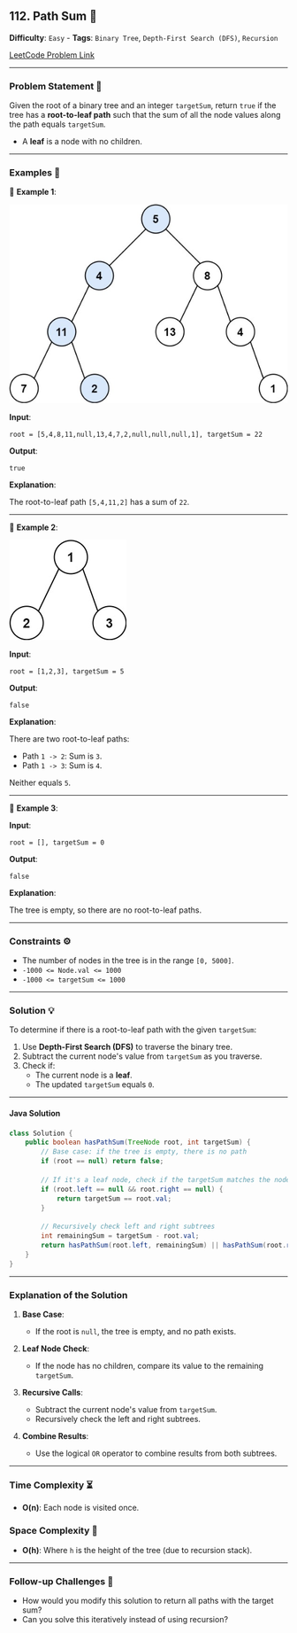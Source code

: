 ## 112. Path Sum 🔗

**Difficulty**: `Easy` - **Tags**: `Binary Tree`, `Depth-First Search (DFS)`, `Recursion`

[LeetCode Problem Link](https://leetcode.com/problems/path-sum/)

---

### Problem Statement 📜

Given the root of a binary tree and an integer `targetSum`, return `true` if the tree has a **root-to-leaf path** such that the sum of all the node values along the path equals `targetSum`.

- A **leaf** is a node with no children.

---

### Examples 🌟

🔹 **Example 1**:

![](pathsum1.jpg)

**Input**:

```plaintext
root = [5,4,8,11,null,13,4,7,2,null,null,null,1], targetSum = 22
```

**Output**:

```plaintext
true
```

**Explanation**:

The root-to-leaf path `[5,4,11,2]` has a sum of `22`.

---

🔹 **Example 2**:

![](pathsum2.jpg)

**Input**:

```plaintext
root = [1,2,3], targetSum = 5
```

**Output**:

```plaintext
false
```

**Explanation**:

There are two root-to-leaf paths:
- Path `1 -> 2`: Sum is `3`.
- Path `1 -> 3`: Sum is `4`.

Neither equals `5`.

---

🔹 **Example 3**:

**Input**:

```plaintext
root = [], targetSum = 0
```

**Output**:

```plaintext
false
```

**Explanation**:

The tree is empty, so there are no root-to-leaf paths.

---

### Constraints ⚙️

- The number of nodes in the tree is in the range `[0, 5000]`.
- `-1000 <= Node.val <= 1000`
- `-1000 <= targetSum <= 1000`

---

### Solution 💡

To determine if there is a root-to-leaf path with the given `targetSum`:
1. Use **Depth-First Search (DFS)** to traverse the binary tree.
2. Subtract the current node's value from `targetSum` as you traverse.
3. Check if:
   - The current node is a **leaf**.
   - The updated `targetSum` equals `0`.

---

#### Java Solution

```java
class Solution {
    public boolean hasPathSum(TreeNode root, int targetSum) {
        // Base case: if the tree is empty, there is no path
        if (root == null) return false;

        // If it's a leaf node, check if the targetSum matches the node's value
        if (root.left == null && root.right == null) {
            return targetSum == root.val;
        }

        // Recursively check left and right subtrees
        int remainingSum = targetSum - root.val;
        return hasPathSum(root.left, remainingSum) || hasPathSum(root.right, remainingSum);
    }
}
```

---

### Explanation of the Solution

1. **Base Case**:
   - If the root is `null`, the tree is empty, and no path exists.

2. **Leaf Node Check**:
   - If the node has no children, compare its value to the remaining `targetSum`.

3. **Recursive Calls**:
   - Subtract the current node's value from `targetSum`.
   - Recursively check the left and right subtrees.

4. **Combine Results**:
   - Use the logical `OR` operator to combine results from both subtrees.

---

### Time Complexity ⏳

- **O(n)**: Each node is visited once.

### Space Complexity 💾

- **O(h)**: Where `h` is the height of the tree (due to recursion stack).

---

### Follow-up Challenges 🧐

- How would you modify this solution to return all paths with the target sum?
- Can you solve this iteratively instead of using recursion?